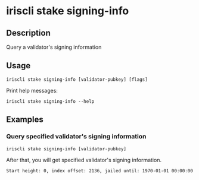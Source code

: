 # iriscli stake signing-info

## Description

Query a validator's signing information

## Usage

```
iriscli stake signing-info [validator-pubkey] [flags]
```
Print help messages:
```
iriscli stake signing-info --help
```

## Examples

### Query specified validator's signing information

```
iriscli stake signing-info [validator-pubkey]
```

After that, you will get specified validator's signing information.

```txt
Start height: 0, index offset: 2136, jailed until: 1970-01-01 00:00:00 +0000 UTC, missed blocks counter: 0
```
